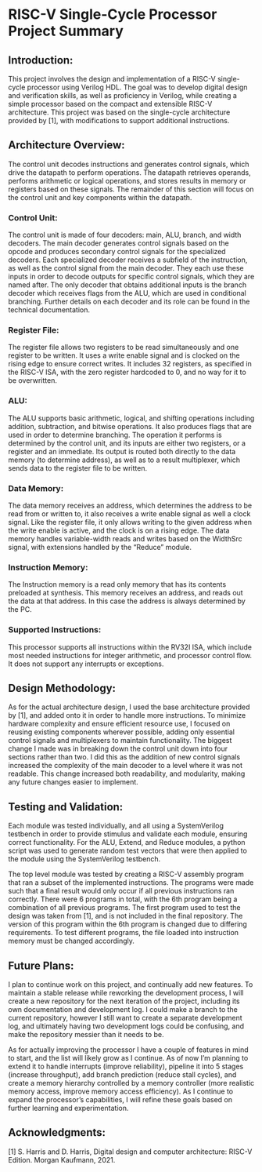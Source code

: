 # **RISC-V Single-Cycle Processor Project Summary**

## **Introduction:**  
This project involves the design and implementation of a RISC-V single-cycle processor using Verilog HDL. The goal was to develop digital design and verification skills, as well as proficiency in Verilog, while creating a simple processor based on the compact and extensible RISC-V architecture. This project was based on the single-cycle architecture provided by \[1\], with modifications to support additional instructions.

## **Architecture Overview:**  
The control unit decodes instructions and generates control signals, which drive the datapath to perform operations. The datapath retrieves operands, performs arithmetic or logical operations, and stores results in memory or registers based on these signals. The remainder of this section will focus on the control unit and key components within the datapath.

### **Control Unit:**  
The control unit is made of four decoders: main, ALU, branch, and width decoders. The main decoder generates control signals based on the opcode and produces secondary control signals for the specialized decoders. Each specialized decoder receives a subfield of the instruction, as well as the control signal from the main decoder. They each use these inputs in order to decode outputs for specific control signals, which they are named after. The only decoder that obtains additional inputs is the branch decoder which receives flags from the ALU, which are used in conditional branching. Further details on each decoder and its role can be found in the technical documentation.

### **Register File:**  
The register file allows two registers to be read simultaneously and one register to be written. It uses a write enable signal and is clocked on the rising edge to ensure correct writes. It includes 32 registers, as specified in the RISC-V ISA, with the zero register hardcoded to 0, and no way for it to be overwritten.

### **ALU:**  
The ALU supports basic arithmetic, logical, and shifting operations including addition, subtraction, and bitwise operations. It also produces flags that are used in order to determine branching. The operation it performs is determined by the control unit, and its inputs are either two registers, or a register and an immediate. Its output is routed both directly to the data memory (to determine address), as well as to a result multiplexer, which sends data to the register file to be written.

### **Data Memory:**  
The data memory receives an address, which determines the address to be read from or written to, it also receives a write enable signal as well a clock signal. Like the register file, it only allows writing to the given address when the write enable is active, and the clock is on a rising edge. The data memory handles variable-width reads and writes based on the WidthSrc signal, with extensions handled by the “Reduce” module.

### **Instruction Memory:**  
The Instruction memory is a read only memory that has its contents preloaded at synthesis. This memory receives an address, and reads out the data at that address. In this case the address is always determined by the PC.

### **Supported Instructions:**  
This processor supports all instructions within the RV32I ISA, which include most needed instructions for integer arithmetic, and processor control flow. It does not support any interrupts or exceptions.

## **Design Methodology:**  
As for the actual architecture design, I used the base architecture provided by \[1\], and added onto it in order to handle more instructions. To minimize hardware complexity and ensure efficient resource use, I focused on reusing existing components wherever possible, adding only essential control signals and multiplexers to maintain functionality. The biggest change I made was in breaking down the control unit down into four sections rather than two. I did this as the addition of new control signals increased the complexity of the main decoder to a level where it was not readable. This change increased both readability, and modularity, making any future changes easier to implement.

## **Testing and Validation:**  
Each module was tested individually, and all using a SystemVerilog testbench in order to provide stimulus and validate each module, ensuring correct functionality. For the ALU, Extend, and Reduce modules, a python script was used to generate random test vectors that were then applied to the module using the SystemVerilog testbench. 

The top level module was tested by creating a RISC-V assembly program that ran a subset of the implemented instructions. The programs were made such that a final result would only occur if all previous instructions ran correctly. There were 6 programs in total, with the 6th program being a combination of all previous programs. The first program used to test the design was taken from \[1\], and is not included in the final repository. The version of this program within the 6th program is changed due to differing requirements. To test different programs, the file loaded into instruction memory must be changed accordingly.

## **Future Plans:**  
I plan to continue work on this project, and continually add new features. To maintain a stable release while reworking the development process, I will create a new repository for the next iteration of the project, including its own documentation and development log. I could make a branch to the current repository, however I still want to create a separate development log, and ultimately having two development logs could be confusing, and make the repository messier than it needs to be. 

As for actually improving the processor I have a couple of features in mind to start, and the list will likely grow as I continue. As of now I’m planning to extend it to handle interrupts (improve reliability), pipeline it into 5 stages (increase throughput), add branch prediction (reduce stall cycles), and create a memory hierarchy controlled by a memory controller (more realistic memory access, improve memory access efficiency). As I continue to expand the processor’s capabilities, I will refine these goals based on further learning and experimentation.

## **Acknowledgments:**  
\[1\] S. Harris and D. Harris, Digital design and computer architecture: RISC-V Edition. Morgan Kaufmann, 2021\.
